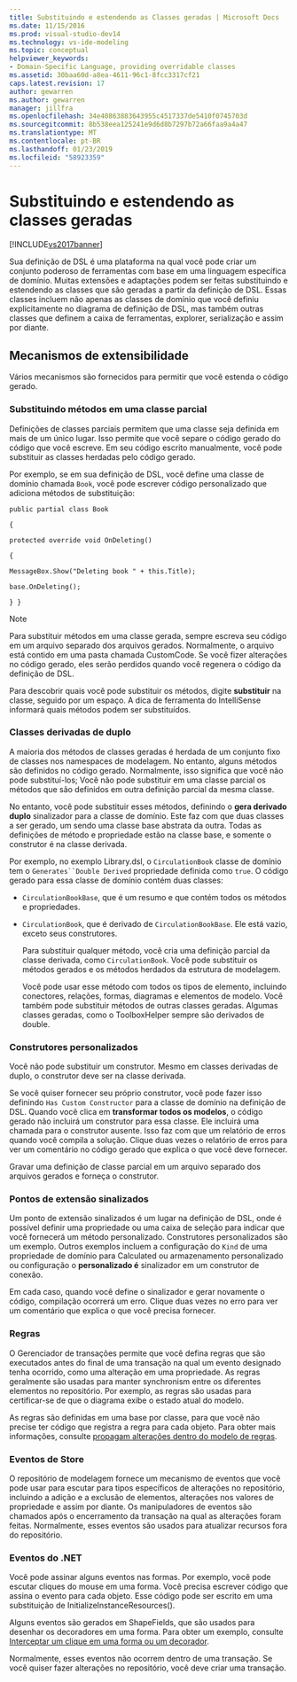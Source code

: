 ```yaml
---
title: Substituindo e estendendo as Classes geradas | Microsoft Docs
ms.date: 11/15/2016
ms.prod: visual-studio-dev14
ms.technology: vs-ide-modeling
ms.topic: conceptual
helpviewer_keywords:
- Domain-Specific Language, providing overridable classes
ms.assetid: 30baa60d-a8ea-4611-96c1-8fcc3317cf21
caps.latest.revision: 17
author: gewarren
ms.author: gewarren
manager: jillfra
ms.openlocfilehash: 34e40863883643955c4517337de5410f0745703d
ms.sourcegitcommit: 8b538eea125241e9d6d8b7297b72a66faa9a4a47
ms.translationtype: MT
ms.contentlocale: pt-BR
ms.lasthandoff: 01/23/2019
ms.locfileid: "58923359"
---
```

# <a name="overriding-and-extending-the-generated-classes"></a>Substituindo e estendendo as classes geradas
[!INCLUDE[vs2017banner](../includes/vs2017banner.md)]

Sua definição de DSL é uma plataforma na qual você pode criar um conjunto poderoso de ferramentas com base em uma linguagem específica de domínio. Muitas extensões e adaptações podem ser feitas substituindo e estendendo as classes que são geradas a partir da definição de DSL. Essas classes incluem não apenas as classes de domínio que você definiu explicitamente no diagrama de definição de DSL, mas também outras classes que definem a caixa de ferramentas, explorer, serialização e assim por diante.  
  
## <a name="extensibility-mechanisms"></a>Mecanismos de extensibilidade  
 Vários mecanismos são fornecidos para permitir que você estenda o código gerado.  
  
### <a name="overriding-methods-in-a-partial-class"></a>Substituindo métodos em uma classe parcial  
 Definições de classes parciais permitem que uma classe seja definida em mais de um único lugar. Isso permite que você separe o código gerado do código que você escreve. Em seu código escrito manualmente, você pode substituir as classes herdadas pelo código gerado.  
  
 Por exemplo, se em sua definição de DSL, você define uma classe de domínio chamada `Book`, você pode escrever código personalizado que adiciona métodos de substituição:  
  
 `public partial class Book`  
  
 `{`  
  
 `protected override void OnDeleting()`  
  
 `{`  
  
 `MessageBox.Show("Deleting book " + this.Title);`  
  
 `base.OnDeleting();`  
  
 `} }`  
  
> [!NOTE]
>  Para substituir métodos em uma classe gerada, sempre escreva seu código em um arquivo separado dos arquivos gerados. Normalmente, o arquivo está contido em uma pasta chamada CustomCode. Se você fizer alterações no código gerado, eles serão perdidos quando você regenera o código da definição de DSL.  
  
 Para descobrir quais você pode substituir os métodos, digite **substituir** na classe, seguido por um espaço. A dica de ferramenta do IntelliSense informará quais métodos podem ser substituídos.  
  
### <a name="double-derived-classes"></a>Classes derivadas de duplo  
 A maioria dos métodos de classes geradas é herdada de um conjunto fixo de classes nos namespaces de modelagem. No entanto, alguns métodos são definidos no código gerado. Normalmente, isso significa que você não pode substituí-los; Você não pode substituir em uma classe parcial os métodos que são definidos em outra definição parcial da mesma classe.  
  
 No entanto, você pode substituir esses métodos, definindo o **gera derivado duplo** sinalizador para a classe de domínio. Este faz com que duas classes a ser gerado, um sendo uma classe base abstrata da outra. Todas as definições de método e propriedade estão na classe base, e somente o construtor é na classe derivada.  
  
 Por exemplo, no exemplo Library.dsl, o `CirculationBook` classe de domínio tem o `Generates``Double Derived` propriedade definida como `true`. O código gerado para essa classe de domínio contém duas classes:  
  
- `CirculationBookBase`, que é um resumo e que contém todos os métodos e propriedades.  
  
- `CirculationBook`, que é derivado de `CirculationBookBase`. Ele está vazio, exceto seus construtores.  
  
  Para substituir qualquer método, você cria uma definição parcial da classe derivada, como `CirculationBook`. Você pode substituir os métodos gerados e os métodos herdados da estrutura de modelagem.  
  
  Você pode usar esse método com todos os tipos de elemento, incluindo conectores, relações, formas, diagramas e elementos de modelo. Você também pode substituir métodos de outras classes geradas. Algumas classes geradas, como o ToolboxHelper sempre são derivados de double.  
  
### <a name="custom-constructors"></a>Construtores personalizados  
 Você não pode substituir um construtor. Mesmo em classes derivadas de duplo, o construtor deve ser na classe derivada.  
  
 Se você quiser fornecer seu próprio construtor, você pode fazer isso definindo `Has Custom Constructor` para a classe de domínio na definição de DSL. Quando você clica em **transformar todos os modelos**, o código gerado não incluirá um construtor para essa classe. Ele incluirá uma chamada para o construtor ausente. Isso faz com que um relatório de erros quando você compila a solução. Clique duas vezes o relatório de erros para ver um comentário no código gerado que explica o que você deve fornecer.  
  
 Gravar uma definição de classe parcial em um arquivo separado dos arquivos gerados e forneça o construtor.  
  
### <a name="flagged-extension-points"></a>Pontos de extensão sinalizados  
 Um ponto de extensão sinalizados é um lugar na definição de DSL, onde é possível definir uma propriedade ou uma caixa de seleção para indicar que você fornecerá um método personalizado. Construtores personalizados são um exemplo. Outros exemplos incluem a configuração do `Kind` de uma propriedade de domínio para Calculated ou armazenamento personalizado ou configuração o **personalizado é** sinalizador em um construtor de conexão.  
  
 Em cada caso, quando você define o sinalizador e gerar novamente o código, compilação ocorrerá um erro. Clique duas vezes no erro para ver um comentário que explica o que você precisa fornecer.  
  
### <a name="rules"></a>Regras  
 O Gerenciador de transações permite que você defina regras que são executados antes do final de uma transação na qual um evento designado tenha ocorrido, como uma alteração em uma propriedade. As regras geralmente são usadas para manter synchronism entre os diferentes elementos no repositório. Por exemplo, as regras são usadas para certificar-se de que o diagrama exibe o estado atual do modelo.  
  
 As regras são definidas em uma base por classe, para que você não precise ter código que registra a regra para cada objeto. Para obter mais informações, consulte [propagam alterações dentro do modelo de regras](../modeling/rules-propagate-changes-within-the-model.md).  
  
### <a name="store-events"></a>Eventos de Store  
 O repositório de modelagem fornece um mecanismo de eventos que você pode usar para escutar para tipos específicos de alterações no repositório, incluindo a adição e a exclusão de elementos, alterações nos valores de propriedade e assim por diante. Os manipuladores de eventos são chamados após o encerramento da transação na qual as alterações foram feitas. Normalmente, esses eventos são usados para atualizar recursos fora do repositório.  
  
### <a name="net-events"></a>Eventos do .NET  
 Você pode assinar alguns eventos nas formas. Por exemplo, você pode escutar cliques do mouse em uma forma. Você precisa escrever código que assina o evento para cada objeto. Esse código pode ser escrito em uma substituição de InitializeInstanceResources().  
  
 Alguns eventos são gerados em ShapeFields, que são usados para desenhar os decoradores em uma forma. Para obter um exemplo, consulte [ Interceptar um clique em uma forma ou um decorador](../modeling/how-to-intercept-a-click-on-a-shape-or-decorator.md).  
  
 Normalmente, esses eventos não ocorrem dentro de uma transação. Se você quiser fazer alterações no repositório, você deve criar uma transação.
